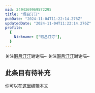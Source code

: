 ```yaml
---
mid: 3494369969572295
title: "瑕吕汀汀"
pubDate: "2024-11-04T11:22:14.276Z"
updatedDate: "2024-11-04T11:22:14.276Z"
profile:
  {
    Nickname: ["瑕吕汀汀"],
  }
---
```


关注[瑕吕汀汀](https://space.bilibili.com/3494369969572295)谢谢喵~ 关注[瑕吕汀汀](https://space.bilibili.com/3494369969572295)谢谢喵~

## 此条目有待补充
你可以在[这里](https://github.com/Yuhanawa/VTuber.ICU/edit/master/src/content/v/瑕吕汀汀/index.md)编辑本文
